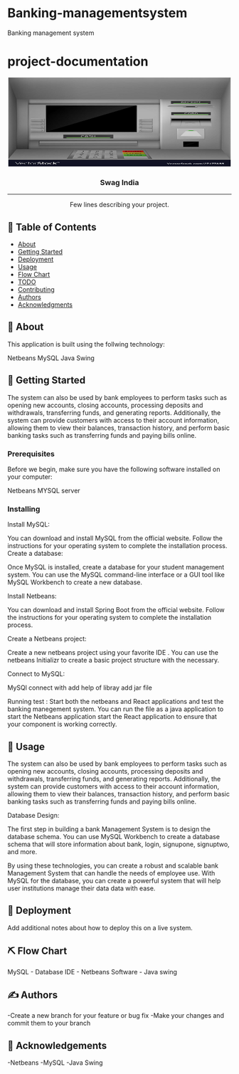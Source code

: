# Banking-managementsystem
Banking management system


# project-documentation

<p align="center">
  <a href="" rel="noopener">
 <img width=500px height=200px src="IMG1.jpg" alt="Project logo"></a>
</p>


<h3 align="center">Swag India</h3>

---

<p align="center"> Few lines describing your project.
    <br> 
</p>

## 📝 Table of Contents
- [About](#about)
- [Getting Started](#getting_started)
- [Deployment](#deployment)
- [Usage](#usage)
- [Flow Chart](#flowchart)
- [TODO](../TODO.md)
- [Contributing](../CONTRIBUTING.md)
- [Authors](#authors)
- [Acknowledgments](#acknowledgement)

## 🧐 About <a name = "about"></a>
This application is built using the follwing technology:

Netbeans 
MySQL
Java Swing 

## 🏁 Getting Started <a name = "getting_started"></a>
The system can also be used by bank employees to perform tasks such as opening new accounts, closing accounts, processing deposits and withdrawals, transferring funds, and generating reports. Additionally, the system can provide customers with access to their account information, allowing them to view their balances, transaction history, and perform basic banking tasks such as transferring funds and paying bills online.

### Prerequisites
Before we begin, make sure you have the following software installed on your computer:

Netbeans
MYSQL server

### Installing

Install MySQL:

You can download and install MySQL from the official website. Follow the instructions for your operating system to complete the installation process.
Create a database:

Once MySQL is installed, create a database for your student management system. You can use the MySQL command-line interface or a GUI tool like MySQL Workbench to create a new database.

Install Netbeans:

You can download and install Spring Boot from the official website. Follow the instructions for your operating system to complete the installation process.

Create a Netbeans project:

Create a new netbeans project using your favorite IDE . You can use the netbeans Initializr to create a basic project structure with the necessary.

Connect to MySQL:

MySQl connect with add help of  libray add jar file 

Running test :
Start both the netbeans and React applications and test the banking manegement system. You can run the file as a java application to start the Netbeans application start the React application to ensure that your component is working correctly.



## 🎈 Usage <a name="usage"></a>
The system can also be used by bank employees to perform tasks such as opening new accounts, closing accounts, processing deposits and withdrawals, transferring funds, and generating reports. Additionally, the system can provide customers with access to their account information, allowing them to view their balances, transaction history, and perform basic banking tasks such as transferring funds and paying bills online.

Database Design:

The first step in building a bank Management System is to design the database schema. You can use MySQL Workbench to create a database schema that will store information about bank, login, signupone, signuptwo, and more.

By using these technologies, you can create a robust and scalable bank Management System that can handle the needs of employee use. With MySQL for the database,  you can create a powerful system that will help user institutions manage their data data with ease.




## 🚀 Deployment <a name = "deployment"></a>
Add additional notes about how to deploy this on a live system.

## ⛏️ Flow Chart <a name = "flowchart"></a>

MySQL - Database
IDE - Netbeans
Software - Java swing

## ✍️ Authors <a name = "authors"></a>
-Create a new branch for your feature or bug fix
-Make your changes and commit them to your branch
## 🎉 Acknowledgements <a name = "acknowledgement"></a>
-Netbeans 
-MySQL
-Java Swing 